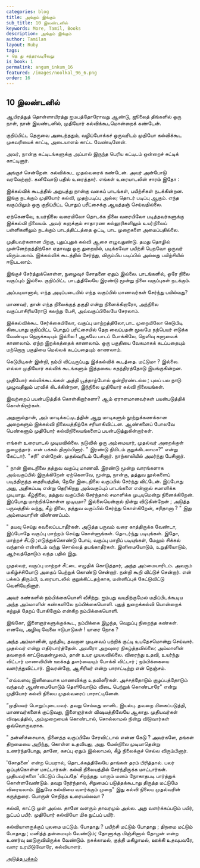 ```yaml
---
categories: blog
title: அங்கும் இங்கும்
sub_title: ﻿10 இலண்டனில்
keywords: More, Tamil, Books
description: அங்கும் இங்கும்
author: Tamilan
layout: Ruby
tags:
- நெ து சுந்தரவடிவேலு
is_book: 1
permalink: angum_inkum_16
featured: /images/noolkal_96_6.png
order: 16
---
```

## ﻿10 இலண்டனில்

ஆயிரத்துத் தொள்ளாயிரத்து ஐமபத்தோரோவது ஆண்டு, ஜூலைத் திங்களில் ஒரு நாள், நான் இலண்டனில், முதியோர் கல்விக்கூடமொன்றைக் கண்டேன்.

குறிப்பிட்ட தெருவை அடைந்ததும், வழிப்போக்கச் ஒருவரிடம் முதியோ கல்விக்கூட முகவரியைக் காட்டி, அடையாளம் காட்ட வேண்டினேன்.

அவர், நான்கு கட்டிடங்களுக்கு அப்பால் இருந்த பெரிய கட்டிடம் ஒன்றைச் சுட்டிக் காட்டினார்.

அங்குச் சென்றேன். கல்விக்கூட முதல்வரைக் கண்டேன். அவர் அன்போடு வரவேற்றார். கனிவோடு பதில் உரைத்தார். எங்கள் உரையாடலின் சாரம் இதோ :

இக்கல்விக் கூடத்தில் அறுபத்து நான்கு வகைப் பாடங்கள், பயிற்சிகள் நடக்கின்றன. இங்கு நடக்கும் முதியோர் கல்வி, முதற்படிப்பு அல்ல; தொடர் படிப்பு ஆகும். எந்த வகுப்பிலும் ஒரு குறிப்பிட்ட பொதுப் பரீட்சைக்கு ஆயத்தஞ் செய்வதில்லை.

ஏற்கெனவே, உயர்நிலை வரையிலோ தொடக்க நிலை வரையிலோ படித்தவர்களுக்கு இக்கல்வி நிலையம். அவர் கஞக்கும் சாதாரண கல்லூரிகளிலும் உயர்நிலைப் பள்ளிகளிலும் நடக்கும் பாடத்திட்டத்தை ஒட்டி, பாட முறைகளை அமைப்பதில்லை.

முதியவர்களான பிறகு, புதுப்புதுக் கல்வி ஆசை எழுவதுண்டு. தமது தொழில் முன்னேற்றத்திற்கோ ஏதாவது ஒரு துறையில், படிக்கவோ பயிற்சி பெறவோ ஒருவர் விரும்பலாம். இக்கல்விக் கூடத்தில் சேர்ந்து, விரும்பிய படிப்பில் அல்லது பயிற்சியில் ஈடுபடலாம்.

இங்குச் சேர்த்துக்கொள்ள, நுழைவுச் சோதனை ஏதும் இல்லை. பாடங்களில், ஒரே நிலை வகுப்பும் இல்லை. குறிப்பிட்ட பாடத்திலேயே இரண்டு மூன்று நிலை வகுப்புகள் நடக்கும்.

அப்படியானால், எந்த அடிப்படையில் எந்த வகுப்பில் மாணவர்கள் சேர்ந்து பயில்வது?

மாணவர், தான் எந்த நிலைக்குத் தகுதி என்று நினைக்கிறாரோ, அந்நிலை வகுப்பாசிரியரோடு கலந்து பேசி, அவ்வகுப்பிலேயே சேரலாம்.

இக்கல்விக்கூட சேர்க்கையிலோ, வகுப்பு மாற்றத்திலோ,பாட முறையிலோ கெடுபிடி கிடையாது குறிப்பிட்ட பொதுப் பரிட்சையில் தேற வைப்பதன் மூலமே நற்பெயர் எடுக்க வேண்டிய நெருக்கடியும் இல்லை ! ஆகவே பாடப் போக்கிலே, நெளிவு சுளுவைக் காணலாம். ஏற்ற இறக்கத்தைக் காணலாம். ஒரு பகுதியை வேகமாகக் கடப்பதையும் மற்றொரு பகுதியை மெல்லக் கடப்பதையும் காணலாம்.

கெடுபிடிகள் இன்றி, நம்பி விட்டிருப்பது இக்கல்விக் கூடத்தை. மட்டுமா ? இல்லை. எல்லா முதியோர் கல்விக் கூடங்களும் இத்தகைய சுதந்திரத்தோடு இயங்குகின்றன.

முதியோர் கல்விக்கூடங்கள் அத்தி பூத்தாற்போல் ஒன்றிரண்டல்ல ; புலப் பல நாடு முழுவதிலும் பரவிக் கிடக்கின்றன, இந்நிலை முதியோர் கல்வி நிலையங்கள்.

இவற்றைப் பயன்படுத்திக் கொள்கிறார்களா? ஆம் ஏராளமானவர்கள் பயன்படுத்திக் கொள்கிறார்கள்.

அதனால்தான், அம் மாடிக்கட்டிடத்தின் ஆறு மாடிகளும் நூற்றுக்கணக்கான அறைகளும் இக்கல்வி நிலையத்திற்கே சரியாகிவிட்டன. ஆண்களைப் போலவே பெண்களும் முதியோர் கல்விநிலையங்களைப் பயன்படுத்துகின்றார்கள்.

எங்கள் உரையாடல் முடியவில்லை. நடுவில் ஒரு அம்மையார், முதல்வர் அறைக்குள் நுழைந்தார். என் பக்கம் திரும்பினார். " இரண்டு நிமிடம் குறுக்கிடலாமா?" என்று கேட்டார். "சரி" என்றேன். முதல்வரிடம் பேசினார். நாற்காலியில் அமர்ந்து பேசினார்.

" நான் இடைநிலை தத்துவ வகுப்பு மாணவி. இரண்டு மூன்று வாரங்களாக அவ்வகுப்பில் இருக்கிறேன் ஏற்கெனவே, மூன்று, நான்கு, தத்துவ நூல்களைப் படித்திருந்த தைரியத்தில், நேரே இடைநிலை வகுப்பில் சேர்ந்து விட்டேன். இப்போது அது, அதிகப்படி என்று தெரிகிறது அவ்வகுப்புப் பாடங்களை என்னால் சமாளிக்க முடியாது. கீழ்நிலை, தத்துவ வகுப்பில் சேர்ந்தால் சமாளிக்க முடியுமென்று நினைக்கிறேன். இப்போது மாற்றிக்கொள்ள முடியுமா? இல்லையென்றால் நின்று விடுகின்றேன் ; அடுத்த பருவத்தில் வந்து, கீழ் நிலை, தத்துவ வகுப்பில் சேர்ந்து கொள்கிறேன், சரிதானா ? " இது அம்மையாரின் விண்ணப்பம்.

" தயவு செய்து கவலைப்படாதீர்கள். அடுத்த பருவம் வரை காத்திருக்க வேண்டா, இப்போதே வகுப்பு மாற்றம் செய்து கொள்ளுங்கள். தொடர்ந்து படியுங்கள். இதோ, மாற்றச் சீட்டு ;எடுத்துக்கொண்டு போய், வகுப்பு மாறிப் படியுங்கள், மேலும் சிக்கல் வந்தால் என்னிடம் வந்து சொல்லத் தயங்காதீர்கள். இனிமையோடும், உறுதியோடும், ஆர்வத்தோடும் வந்த பதில் இது.

முதல்வர், வகுப்பு மாற்றச் சீட்டை எழுதிக் கொடுத்தார், அந்த அம்மையாரிடம். அவரும் மகிழ்ச்சியோடு அதைப் பெற்றுக் கொண்டு சென்றார். நன்றி கூறி விட்டுச் சென்றார். என் பக்கம் திரும்பி, உரையாடலில் குறுக்கிட்டதற்காக, மன்னிப்புக் கேட்டுவிட்டு வெளியேறினார்.

அவர் கண்களில் நம்பிக்கையொளி வீசிற்று. ஐம்பது வயதிற்குமேல் மதிப்பிடக்கூடிய அந்த அம்மாளின் கண்களிலே நம்பிக்கையொளி. புதுத் துறைக்கல்வி யொன்றைக் கற்றுத் தேறப் போகிறோம் என்கிற நம்பிக்கையொளி.

இங்கோ, இளைஞர்களுக்குக்கூட, நம்பிக்கை இழந்த, வெறுப்பு நிறைந்த கண்கள். எனவே, அழிவு வேலை ஈடுபாடுகள் ! யாரை நோக ?

அந்த அம்மானின், முந்திய, தவறான முடிவைப் பற்றிக் குட்டி உபதேசமொன்று செய்வார். முதல்வர் என்று எதிர்பார்த்தேன். அவரோ அறவுரை நிகழ்த்தவில்லை; அம்மாளின் தவறைக் காட்டுவதன்மூலம், தான் உயர முயலவில்லை. விரைந்து உதவி, உயர்ந்து விட்டார் மாணவியின் ஊக்கத் தளர்வையும் போக்கி விட்டார் ; நம்பிக்கையை வளர்த்துவிட்டார். இவரன்றோ, ஆசிரியர் என்று பாராட்டிற்று என் நெஞ்சம்.

"எவ்வளவு இனிமையாக மாணவிக்கு உதவினீர்கள். அச்சத்தோடும் குழப்பத்தோடும் வந்தவர் ஆண்மையோடும் தெளிவோடும் விடை பெற்றுக் கொண்டாரே" என்று முதியோர் கல்வி நிலைய முதல்வரைப் பாராட்டினேன்.

“முதியவர் பொறுப்புடையவர். தவறு செய்வது மானிட இயல்பு. தவறை மிகைப்படுத்தி, மாணவர்களைக் குட்டுவது, இளைஞர்கள் விஷயத்திலேயே ஆகாது. முதியவர்கள் விஷயத்தில், அம்முறையைக் கொண்டால், சொல்லாமல் நின்று விடுவார்கள் ஒவ்வொருவராக.

" தன்னிச்சையாக, நினைத்த வகுப்பிலே சேரவிட்டால் என்ன கேடு ? அவர்களே, தங்கள் திறமையை அறிந்து, கொள்ள உதவியது, அது. மேல்நிலை முடியாதென்று உணர்ந்தபோது, தானே, கசப்பு ஏதும் இல்லாமல், கீழ் நிலைக்குச் செல்ல விரும்பினார்.

'சோதனை' என்ற பெயரால், தொடக்கத்திலேயே தாங்கள் தரம் பிரித்தால். பலர் ஒப்புக்கொள்ள மாட்டார்கள். கல்வி நிலையத்தில் சேர்ந்திருக்க மாட்டார்கள். முதியவர்களை 'விட்டுப் பிடிப்பதே' சிறந்தது. யாரும் மனம் நோகாதபடி பார்த்துக் கொள்ளவேண்டும். தவறு நேர்ந்தால், சிறுமைப் படுத்தக்கூடாது திருத்த மட்டுமே விரையலாம். இதுவே கல்வியை வளர்க்கும் முறை" இது கல்வி நிலைய முதல்வரின் கருத்துரை. பொருள் செறிந்த உரையல்லவா ?

கல்வி, காட்டு முள் அல்ல. தானே வளரும் தாவரமும் அல்ல. அது வளர்க்கப்படும் பயிர், நுட்பப் பயிர். முதியோர் கல்வியோ மிக நுட்பப் பயிர்.

கல்வியாளருக்குப் புலமை மட்டும். போதாது ? பயிற்சி மட்டும் போதாது ; திறமை மட்டும் போதாது ; மனித்த் தன்மையும் வேண்டும்; தோளுக்கு மிஞ்சினால் தோழன் என்ற உணர்வு ஊடுருவியிருக்க வேண்டும். நசுக்காமல், குத்தி மகிழாமல், ஊக்கி உதவுபவரே, வளர உரமிடுவோரே, கல்வியாளர்.

[அடுத்த பக்கம்](angum_inkum_17)